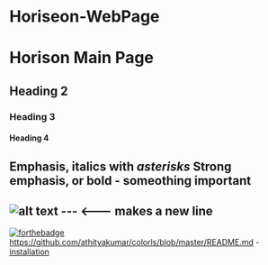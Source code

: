 # Horiseon-WebPage

# Horison Main Page
## Heading 2 
### Heading 3
#### Heading 4
Emphasis, italics with _asterisks_ 
Strong emphasis, or bold - **someothing important**
---
![alt text](https://imgur.com/a/zDHg8mH" "some text")
--- <--- makes a new line
---
[![forthebadge](http://forthebadge.com/images/badges/made-with-ruby.svg)](http://forthebadge.com)
https://github.com/athityakumar/colorls/blob/master/README.md
-[installation](#installation)
